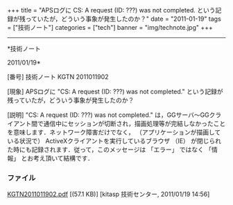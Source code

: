 ﻿+++
title = "APSログに CS: A request (ID: ???) was not completed. という記録が残っていたが，どういう事象が発生したのか？"
date = "2011-01-19"
tags = ["技術ノート"]
categories = ["tech"]
banner = "img/technote.jpg"
+++

-----------------------------------------------------------------------------------------------------------------------------

*技術ノート

2011/01/19*


[番号]
技術ノート KGTN 2011011902

[現象]
APSログに "CS: A request (ID: ???) was not completed."
という記録が残っていたが，どういう事象が発生したのか？

[説明]
"CS: A request (ID: ???) was not completed."
は，GGサーバ〜GGクライアント間で通信中にセッションが切断され，描画処理等が完結しなかったことを意味します．ネットワーク障害だけでなく，
（アプリケーションが描画している状況で）
ActiveXクライアントを実行しているブラウザ （IE）
が閉じられた時にも記録されます．従って，このメッセージは 「エラー」
ではなく 「情報」 とお考え頂いて結構です．


### ファイル





[KGTN2011011902.pdf](http://techreport.kitasp.net/attachments/download/452/KGTN2011011902.pdf)
 [(57.1 KB)] [kitasp 技術センター, 2011/01/19
14:56]
